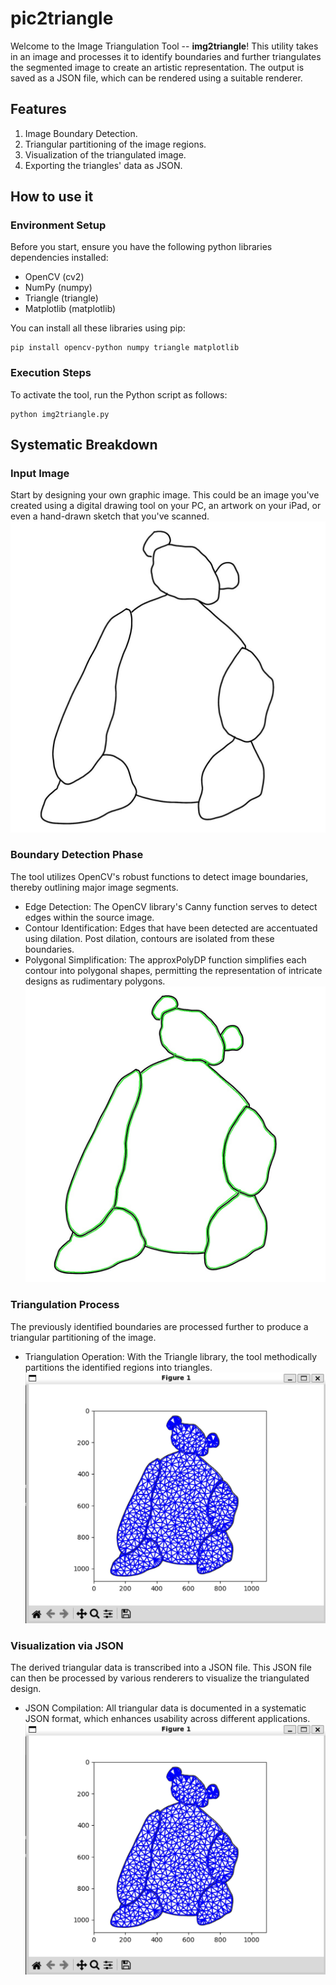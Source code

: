 # pic2triangle
Welcome to the Image Triangulation Tool -- **img2triangle**! This utility takes in an image and processes it to identify boundaries and further triangulates the segmented image to create an artistic representation. The output is saved as a JSON file, which can be rendered using a suitable renderer.

## Features
1. Image Boundary Detection.
2. Triangular partitioning of the image regions.
3. Visualization of the triangulated image.
4. Exporting the triangles' data as JSON.

## How to use it
### Environment Setup
Before you start, ensure you have the following python libraries dependencies installed:
* OpenCV (cv2)
* NumPy (numpy)
* Triangle (triangle)
* Matplotlib (matplotlib)

You can install all these libraries using pip:
```
pip install opencv-python numpy triangle matplotlib
```
### Execution Steps
To activate the tool, run the Python script as follows:
```
python img2triangle.py
```

## Systematic Breakdown
### Input Image
Start by designing your own graphic image. This could be an image you've created using a digital drawing tool on your PC, an artwork on your iPad, or even a hand-drawn sketch that you've scanned.
![input example](bear.jpg)

### Boundary Detection Phase
The tool utilizes OpenCV's robust functions to detect image boundaries, thereby outlining major image segments.
* Edge Detection: The OpenCV library's Canny function serves to detect edges within the source image.
* Contour Identification: Edges that have been detected are accentuated using dilation. Post dilation, contours are isolated from these boundaries.
* Polygonal Simplification: The approxPolyDP function simplifies each contour into polygonal shapes, permitting the representation of intricate designs as rudimentary polygons.
![Boundary Detection output](/example/drawContours_exp.jpg)

### Triangulation Process
The previously identified boundaries are processed further to produce a triangular partitioning of the image. 
* Triangulation Operation: With the Triangle library, the tool methodically partitions the identified regions into triangles.
![Triangulation Process](/example/triangulation_exp.png)

### Visualization via JSON
The derived triangular data is transcribed into a JSON file. This JSON file can then be processed by various renderers to visualize the triangulated design.
* JSON Compilation: All triangular data is documented in a systematic JSON format, which enhances usability across different applications.
![Render Result](/example/triangulation_exp.png)